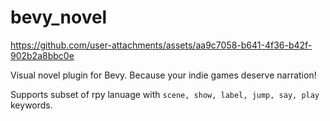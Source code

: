 # bevy_novel


https://github.com/user-attachments/assets/aa9c7058-b641-4f36-b42f-902b2a8bbc0e


Visual novel plugin for Bevy. Because your indie games deserve narration!

Supports subset of rpy lanuage with `scene, show, label, jump, say, play` keywords.
